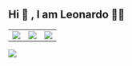 
<h2>Hi 👋 , I am Leonardo 👨‍💻 </h2> 
<table  border-bottom"0px">
 <td>
  <img src="https://img.shields.io/badge/LinkedIn-0077B5?style=for-the-badge&logo=linkedin&logoColor=white">
 </td>
 <td>
  <img src="https://img.shields.io/badge/Instagram-E4405F?style=for-the-badge&logo=instagram&logoColor=white">
 </td>
 <td>
  <img src="https://img.shields.io/badge/GitHub-100000?style=for-the-badge&logo=github&logoColor=white">
 </td>
</table>
<img src="https://github-readme-stats.vercel.app/api?username={le0henr1que}">

 
